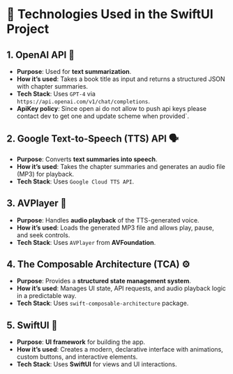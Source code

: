 # 📌 Technologies Used in the SwiftUI Project

## 1. **OpenAI API** 🧠
   - **Purpose**: Used for **text summarization**.
   - **How it’s used**: Takes a book title as input and returns a structured JSON with chapter summaries.
   - **Tech Stack**: Uses `GPT-4` via `https://api.openai.com/v1/chat/completions`.
   - **ApiKey policy**: Since open ai do not allow to push api keys please contact dev to get one and update scheme when provided`.

## 2. **Google Text-to-Speech (TTS) API** 🗣️
   - **Purpose**: Converts **text summaries into speech**.
   - **How it’s used**: Takes the chapter summaries and generates an audio file (MP3) for playback.
   - **Tech Stack**: Uses `Google Cloud TTS API`.

## 3. **AVPlayer** 🎵
   - **Purpose**: Handles **audio playback** of the TTS-generated voice.
   - **How it’s used**: Loads the generated MP3 file and allows play, pause, and seek controls.
   - **Tech Stack**: Uses `AVPlayer` from **AVFoundation**.

## 4. **The Composable Architecture (TCA)** ⚙️
   - **Purpose**: Provides a **structured state management system**.
   - **How it’s used**: Manages UI state, API requests, and audio playback logic in a predictable way.
   - **Tech Stack**: Uses `swift-composable-architecture` package.

## 5. **SwiftUI** 🎨
   - **Purpose**: **UI framework** for building the app.
   - **How it’s used**: Creates a modern, declarative interface with animations, custom buttons, and interactive elements.
   - **Tech Stack**: Uses **SwiftUI** for views and UI interactions.
